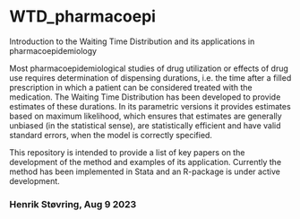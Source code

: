 # WTD_pharmacoepi
Introduction to the Waiting Time Distribution and its applications in pharmacoepidemiology

Most pharmacoepidemiological studies of drug utilization or effects of drug use requires determination of dispensing durations, i.e. the time after a filled prescription in which a patient can be considered treated with the medication. The Waiting Time Distribution has been developed to provide estimates of these durations. In its parametric versions it provides estimates based on maximum likelihood, which ensures that estimates are generally unbiased (in the statistical sense), are statistically efficient and have valid standard errors, when the model is correctly specified. 

This repository is intended to provide a list of key papers on the development of the method and examples of its application. Currently the method has been implemented in Stata and an R-package is under active development.

### Henrik Støvring, Aug 9 2023
